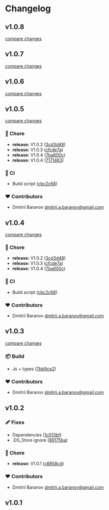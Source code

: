 # Changelog

## v1.0.8

[compare changes](https://github.com/orimay/config-eslint/compare/v1.0.7...v1.0.8)

## v1.0.7

[compare changes](https://github.com/orimay/config-eslint/compare/v1.0.6...v1.0.7)

## v1.0.6

[compare changes](https://github.com/orimay/config-eslint/compare/v1.0.5...v1.0.6)

## v1.0.5

[compare changes](https://github.com/orimay/config-eslint/compare/v1.0.3...v1.0.5)

### 🏡 Chore

- **release:** V1.0.2 ([3cd3d48](https://github.com/orimay/config-eslint/commit/3cd3d48))
- **release:** V1.0.3 ([cfcde7a](https://github.com/orimay/config-eslint/commit/cfcde7a))
- **release:** V1.0.4 ([7ba600c](https://github.com/orimay/config-eslint/commit/7ba600c))
- **release:** V1.0.4 ([7171463](https://github.com/orimay/config-eslint/commit/7171463))

### 🤖 CI

- Build script ([cbc2c68](https://github.com/orimay/config-eslint/commit/cbc2c68))

### ❤️ Contributors

- Dmitrii Baranov <dmitrii.a.baranov@gmail.com>

## v1.0.4

[compare changes](https://github.com/orimay/config-eslint/compare/v1.0.3...v1.0.4)

### 🏡 Chore

- **release:** V1.0.2 ([3cd3d48](https://github.com/orimay/config-eslint/commit/3cd3d48))
- **release:** V1.0.3 ([cfcde7a](https://github.com/orimay/config-eslint/commit/cfcde7a))
- **release:** V1.0.4 ([7ba600c](https://github.com/orimay/config-eslint/commit/7ba600c))

### 🤖 CI

- Build script ([cbc2c68](https://github.com/orimay/config-eslint/commit/cbc2c68))

### ❤️ Contributors

- Dmitrii Baranov <dmitrii.a.baranov@gmail.com>

## v1.0.3

[compare changes](https://github.com/orimay/config-eslint/compare/v1.0.2...v1.0.3)

### 📦 Build

- Js + types ([7bb9ce2](https://github.com/orimay/config-eslint/commit/7bb9ce2))

### ❤️ Contributors

- Dmitrii Baranov <dmitrii.a.baranov@gmail.com>

## v1.0.2

### 🩹 Fixes

- Dependencies
  ([1c013bf](https://github.com/orimay/config-eslint/commit/1c013bf))
- .DS_Store ignore
  ([89175ba](https://github.com/orimay/config-eslint/commit/89175ba))

### 🏡 Chore

- **release:** V1.0.1
  ([c8858cd](https://github.com/orimay/config-eslint/commit/c8858cd))

### ❤️ Contributors

- Dmitrii Baranov <dmitrii.a.baranov@gmail.com>

## v1.0.1
